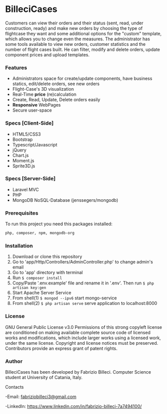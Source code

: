 # BilleciCases
Customers can view their orders and their status (sent, read, under construction, ready) and make new orders by choosing the type of flightcase they want and some additional options for the "custom" template, which allows you to change even the measures.
The administrator has some tools available to view new orders, customer statistics and the number of flight cases built.
He can filter, modify and delete orders, update component prices and upload templates.

### Features
- Administrators space for create/update components, have business statics, edit/delete orders, see new orders
- Flight-Case's 3D visualization 
- Real-Time **price** (re)calculation
- Create, Read, Update, Delete orders easily
- **Responsive** WebPages
- Secure user-space 

### Specs [Client-Side]
- HTML5/CSS3
- Bootstrap
- Typescript/Javascript
- jQuery
- Chart.js 
- Moment.js
- Sprite3D.js

### Specs [Server-Side]
- Laravel MVC
- PHP
- MongoDB NoSQL-Database (jenssegers/mongodb)

### Prerequisites
To run this project you need this packages installed: 
```sh
php, composer, npm, mongodb-org
```
### Installation
1. Download or clone this repository
2. Go to 'app/Http/Controllers/AdminController.php' to change admin's email
2. Go to 'app' directory with terminal
4. Run ```$ composer install```
5. Copy/Paste '.env.example' file and rename it in '.env'. Then run ```$ php artisan key:gen```
3. Start Apache Server Service
4. From shell(1)  ```$ mongod --ipv6``` start mongo-service
5. From shell(2) ```$ php artisan serve``` serve application to localhost:8000

### License 
GNU General Public License v3.0
Permissions of this strong copyleft license are conditioned on making available complete source code of licensed works and modifications, which include larger works using a licensed work, under the same license. Copyright and license notices must be preserved. Contributors provide an express grant of patent rights.

### Author
BilleciCases has been developed by Fabrizio Billeci. Computer Science student at University of Catania, Italy. 

Contacts

-Email: fabriziobilleci3@gmail.com

-LinkedIn: https://www.linkedin.com/in/fabrizio-billeci-7a7494100/

